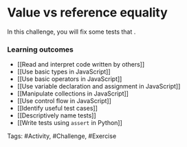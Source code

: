 # Value vs reference equality

In this challenge, you will fix some tests that .

### Learning outcomes

- [[Read and interpret code written by others]]
- [[Use basic types in JavaScript]]
- [[Use basic operators in JavaScript]]
- [[Use variable declaration and assignment in JavaScript]]
- [[Manipulate collections in JavaScript]]
- [[Use control flow in JavaScript]]
- [[Identify useful test cases]]
- [[Descriptively name tests]]
- [[Write tests using `assert` in Python]]

Tags: #Activity, #Challenge, #Exercise